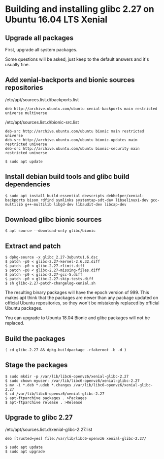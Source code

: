 # Building and installing glibc 2.27 on Ubuntu 16.04 LTS Xenial

## Upgrade all packages

First, upgrade all system packages.

Some questions will be asked, just keep to the default answers and it's usually fine.

## Add xenial-backports and bionic sources repositories

/etc/apt/sources.list.d/backports.list
```
deb http://archive.ubuntu.com/ubuntu xenial-backports main restricted universe multiverse
```

/etc/apt/sources.list.d/bionic-src.list
```
deb-src http://archive.ubuntu.com/ubuntu bionic main restricted universe
deb-src http://archive.ubuntu.com/ubuntu bionic-updates main restricted universe
deb-src http://archive.ubuntu.com/ubuntu bionic-security main restricted universe
```

```console
$ sudo apt update
```

## Install debian build tools and glibc build dependencies

```console
$ sudo apt install build-essential devscripts debhelper/xenial-backports bison rdfind symlinks systemtap-sdt-dev libselinux1-dev gcc-multilib g++-multilib libgd-dev libaudit-dev libcap-dev
```

## Download glibc bionic sources

```console
$ apt source --download-only glibc/bionic
```

## Extract and patch

```
$ dpkg-source -x glibc_2.27-3ubuntu1.6.dsc
$ patch -p0 < glibc-2.27-kernel-2.6.32.diff
$ patch -p0 < glibc-2.27-rlimit.diff
$ patch -p0 < glibc-2.27-missing-files.diff
$ patch -p0 < glibc-2.27-gcc-5.diff
$ patch -p0 < glibc-2.27-skip-tests.diff
$ sh glibc-2.27-patch-changelog-xenial.sh
```

The resulting binary packages will have the epoch version of 999. This makes apt
think that the packages are newer than any package updated on official Ubuntu
repositories, so they won't be mistakenly replaced by official Ubuntu packages.

You can upgrade to Ubuntu 18.04 Bionic and glibc packages will not be replaced.


## Build the packages

```console
( cd glibc-2.27 && dpkg-buildpackage -rfakeroot -b -d )
```

## Stage the packages

```
$ sudo mkdir -p /var/lib/libc6-openvz6/xenial-glibc-2.27
$ sudo chown myuser: /var/lib/libc6-openvz6/xenial-glibc-2.27
$ mv -i *.deb *.udeb *.changes /var/lib/libc6-openvz6/xenial-glibc-2.27
$ cd /var/lib/libc6-openvz6/xenial-glibc-2.27
$ apt-ftparchive packages . >Packages
$ apt-ftparchive release . >Release
```

## Upgrade to glibc 2.27

/etc/apt/sources.list.d/xenial-glibc-2.27.list
```
deb [trusted=yes] file:/var/lib/libc6-openvz6 xenial-glibc-2.27/
```

```
$ sudo apt update
$ sudo apt upgrade
```

